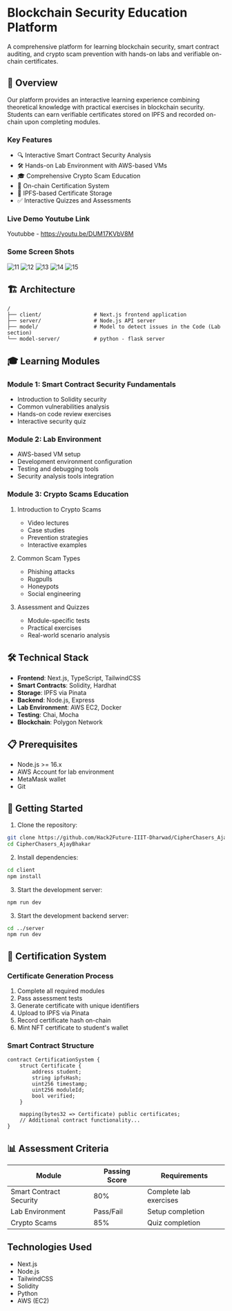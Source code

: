 # Blockchain Security Education Platform

A comprehensive platform for learning blockchain security, smart contract auditing, and crypto scam prevention with hands-on labs and verifiable on-chain certificates.

## 🎯 Overview

Our platform provides an interactive learning experience combining theoretical knowledge with practical exercises in blockchain security. Students can earn verifiable certificates stored on IPFS and recorded on-chain upon completing modules.

### Key Features

- 🔍 Interactive Smart Contract Security Analysis
- 🛠️ Hands-on Lab Environment with AWS-based VMs
- 🎓 Comprehensive Crypto Scam Education
- 📜 On-chain Certification System
- 🔗 IPFS-based Certificate Storage
- ✅ Interactive Quizzes and Assessments

### Live Demo Youtube Link
Youtubbe - https://youtu.be/DUM17KVbV8M

### Some Screen Shots
![11](https://github.com/user-attachments/assets/92024ee7-70c1-45c9-b589-b8abee123c14)
![12](https://github.com/user-attachments/assets/a05a8fe6-b798-47a8-8465-d19784619b9f)
![13](https://github.com/user-attachments/assets/f60ec232-68b4-40ad-a143-cd2026f1aa42)
![14](https://github.com/user-attachments/assets/c8803dea-5ef6-4dd6-ab11-2d9aed7e0939)
![15](https://github.com/user-attachments/assets/33053ba2-7f6b-42e9-806d-61c65d491e32)


## 🏗️ Architecture

```
/
├── client/                 # Next.js frontend application
├── server/                 # Node.js API server
├── model/                  # Model to detect issues in the Code (Lab section)
└── model-server/           # python - flask server
```

## 🎓 Learning Modules

### Module 1: Smart Contract Security Fundamentals

- Introduction to Solidity security
- Common vulnerabilities analysis
- Hands-on code review exercises
- Interactive security quiz

### Module 2: Lab Environment

- AWS-based VM setup
- Development environment configuration
- Testing and debugging tools
- Security analysis tools integration

### Module 3: Crypto Scams Education

1. Introduction to Crypto Scams

   - Video lectures
   - Case studies
   - Prevention strategies
   - Interactive examples

2. Common Scam Types

   - Phishing attacks
   - Rugpulls
   - Honeypots
   - Social engineering

3. Assessment and Quizzes
   - Module-specific tests
   - Practical exercises
   - Real-world scenario analysis

## 🛠️ Technical Stack

- **Frontend**: Next.js, TypeScript, TailwindCSS
- **Smart Contracts**: Solidity, Hardhat
- **Storage**: IPFS via Pinata
- **Backend**: Node.js, Express
- **Lab Environment**: AWS EC2, Docker
- **Testing**: Chai, Mocha
- **Blockchain**: Polygon Network

## 📋 Prerequisites

- Node.js >= 16.x
- AWS Account for lab environment
- MetaMask wallet
- Git

## 🚀 Getting Started

1. Clone the repository:

```bash
git clone https://github.com/Hack2Future-IIIT-Dharwad/CipherChasers_AjayBhakar.git
cd CipherChasers_AjayBhakar
```

2. Install dependencies:

```bash
cd client
npm install
```

3. Start the development server:

```bash
npm run dev
```

3. Start the development backend server:

```bash
cd ../server
npm run dev
```

## 📜 Certification System

### Certificate Generation Process

1. Complete all required modules
2. Pass assessment tests
3. Generate certificate with unique identifiers
4. Upload to IPFS via Pinata
5. Record certificate hash on-chain
6. Mint NFT certificate to student's wallet

### Smart Contract Structure

```solidity
contract CertificationSystem {
    struct Certificate {
        address student;
        string ipfsHash;
        uint256 timestamp;
        uint256 moduleId;
        bool verified;
    }

    mapping(bytes32 => Certificate) public certificates;
    // Additional contract functionality...
}
```

## 📊 Assessment Criteria

| Module                  | Passing Score | Requirements           |
| ----------------------- | ------------- | ---------------------- |
| Smart Contract Security | 80%           | Complete lab exercises |
| Lab Environment         | Pass/Fail     | Setup completion       |
| Crypto Scams            | 85%           | Quiz completion        |


## Technologies Used
- Next.js
- Node.js
- TailwindCSS
- Solidity
- Python
- AWS (EC2)

